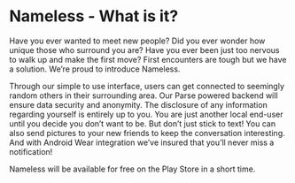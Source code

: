 # Nameless - What is it?

Have you ever wanted to meet new people? Did you ever wonder how unique those who surround you are? Have you ever been just too nervous to walk up and make the first move? First encounters are tough but we have a solution. We’re proud to introduce Nameless.

Through our simple to use interface, users can get connected to seemingly random others in their surrounding area. Our Parse powered backend will ensure data security and anonymity. The disclosure of any information regarding yourself is entirely up to you. You are just another local end-user until you decide you don’t want to be. But don’t just stick to text! You can also send pictures to your new friends to keep the conversation interesting. And with Android Wear integration we’ve insured that you’ll never miss a notification!

Nameless will be available for free on the Play Store in a short time.
